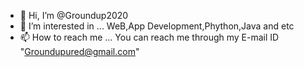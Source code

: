 - 👋 Hi, I’m @Groundup2020
- 👀 I’m interested in ... WeB,App Development,Phython,Java and etc
- 📫 How to reach me ... You can reach me through my E-mail ID "Groundupured@gmail.com"

<!---
Groundup2020/Groundup2020 is a ✨ special ✨ repository because its `README.md` (this file) appears on your GitHub profile.
You can click the Preview link to take a look at your changes.
--->
